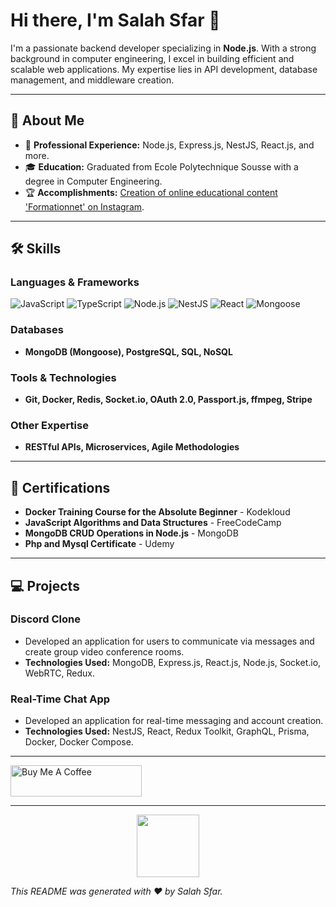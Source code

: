 # Hi there, I'm Salah Sfar 👋


I'm a passionate backend developer specializing in **Node.js**. With a strong background in computer engineering, I excel in building efficient and scalable web applications. My expertise lies in API development, database management, and middleware creation.

---

## 🚀 About Me

- 💼 **Professional Experience:** Node.js, Express.js, NestJS, React.js, and more.
- 🎓 **Education:** Graduated from Ecole Polytechnique Sousse with a degree in Computer Engineering.
- 🏆 **Accomplishments:** [Creation of online educational content 'Formationnet' on Instagram](https://www.instagram.com/formationnet/).

---

## 🛠️ Skills

### Languages & Frameworks
![JavaScript](https://img.shields.io/badge/JavaScript-F7DF1E?style=flat&logo=javascript&logoColor=black)
![TypeScript](https://img.shields.io/badge/TypeScript-007ACC?style=flat&logo=typescript&logoColor=white)
![Node.js](https://img.shields.io/badge/Node.js-43853D?style=flat&logo=node.js&logoColor=white)
![NestJS](https://img.shields.io/badge/NestJS-E0234E?style=flat&logo=nestjs&logoColor=white)
![React](https://img.shields.io/badge/React-61DAFB?style=flat&logo=react&logoColor=black)
![Mongoose](https://img.shields.io/badge/Mongoose-880000?style=flat&logo=mongoose&logoColor=white)

### Databases
- **MongoDB (Mongoose), PostgreSQL, SQL, NoSQL**

### Tools & Technologies
- **Git, Docker, Redis, Socket.io, OAuth 2.0, Passport.js, ffmpeg, Stripe**

### Other Expertise
- **RESTful APIs, Microservices, Agile Methodologies**

---

## 🏅 Certifications

- **Docker Training Course for the Absolute Beginner** - Kodekloud
- **JavaScript Algorithms and Data Structures** - FreeCodeCamp
- **MongoDB CRUD Operations in Node.js** - MongoDB
- **Php and Mysql Certificate** - Udemy

---

## 💻 Projects

### Discord Clone
- Developed an application for users to communicate via messages and create group video conference rooms.
- **Technologies Used:** MongoDB, Express.js, React.js, Node.js, Socket.io, WebRTC, Redux.

### Real-Time Chat App
- Developed an application for real-time messaging and account creation.
- **Technologies Used:** NestJS, React, Redux Toolkit, GraphQL, Prisma, Docker, Docker Compose.

---
<p>
  <a href="https://www.buymeacoffee.com/med661">
    <img src="https://cdn.buymeacoffee.com/buttons/v2/default-yellow.png" height="50" width="210" alt="Buy Me A Coffee">
  </a>
</p>

---

<p align="center">
  <img src="https://media.giphy.com/media/ZVik7pBtu9dNS/giphy.gif" width="100" height="100">
</p>

*This README was generated with ❤️ by Salah Sfar.*
